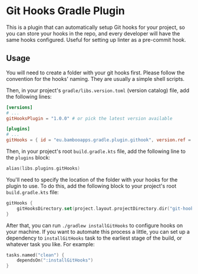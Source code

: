 # Git Hooks Gradle Plugin

This is a plugin that can automatically setup Git hooks for your project, so you can store your hooks in the repo, and every developer will have the same hooks configured. Useful for setting up linter as a pre-commit hook.

## Usage

You will need to create a folder with your git hooks first. Please follow the convention for the hooks' naming. They are usually a simple shell scripts.

Then, in your project's `gradle/libs.version.toml` (version catalog) file, add the following lines:

```toml
[versions]
# ...
gitHooksPlugin = "1.0.0" # or pick the latest version available

[plugins]
# ...
gitHooks = { id = "eu.bambooapps.gradle.plugin.githook", version.ref = "gitHooksPlugin" }
```

Then, in your project's root `build.gradle.kts` file, add the following line to the `plugins` block:

```kotlin
alias(libs.plugins.gitHooks)
```

You'll need to specify the location of the folder with your hooks for the plugin to use. To do this, add the following block to your project's root `build.gradle.kts` file:

```kotlin
gitHooks {
    gitHooksDirectory.set(project.layout.projectDirectory.dir("git-hooks")) // or any other path where you put your hooks
}
```

After that, you can run `./gradlew installGitHooks` to configure hooks on your machine. If you want to automate this process a little, you can set up a dependency to `installGitHooks` task to the earliest stage of the build, or whatever task you like. For example:

```kotlin
tasks.named("clean") {
    dependsOn(":installGitHooks")
}
```
